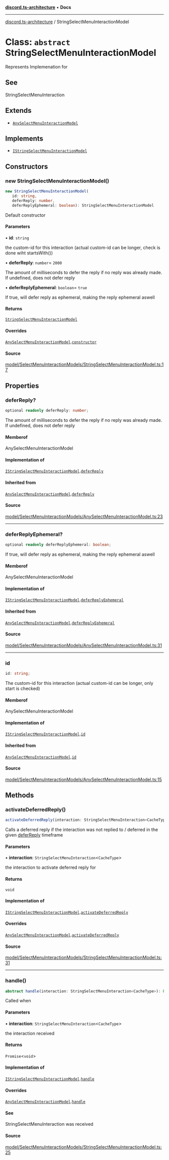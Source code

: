 [**discord.ts-architecture**](../README.md) • **Docs**

***

[discord.ts-architecture](../README.md) / StringSelectMenuInteractionModel

# Class: `abstract` StringSelectMenuInteractionModel

Represents Implemenation for

## See

StringSelectMenuInteraction

## Extends

- [`AnySelectMenuInteractionModel`](AnySelectMenuInteractionModel.md)

## Implements

- [`IStringSelectMenuInteractionModel`](../interfaces/IStringSelectMenuInteractionModel.md)

## Constructors

### new StringSelectMenuInteractionModel()

```ts
new StringSelectMenuInteractionModel(
   id: string, 
   deferReply: number, 
   deferReplyEphemeral: boolean): StringSelectMenuInteractionModel
```

Default constructor

#### Parameters

• **id**: `string`

the custom-id for this interaction (actual custom-id can be longer, check is done wiht startsWith())

• **deferReply**: `number`= `2000`

The amount of milliseconds to defer the reply if no reply was already made. If undefined, does not defer reply

• **deferReplyEphemeral**: `boolean`= `true`

If true, will defer reply as ephemeral, making the reply ephemeral aswell

#### Returns

[`StringSelectMenuInteractionModel`](StringSelectMenuInteractionModel.md)

#### Overrides

[`AnySelectMenuInteractionModel`](AnySelectMenuInteractionModel.md).[`constructor`](AnySelectMenuInteractionModel.md#constructors)

#### Source

[model/SelectMenuInteractionModels/StringSelectMenuInteractionModel.ts:17](https://github.com/scorixear/discord.ts-architecture/blob/23a5e89b62121558f2e262f887835068b27155b5/src/model/SelectMenuInteractionModels/StringSelectMenuInteractionModel.ts#L17)

## Properties

### deferReply?

```ts
optional readonly deferReply: number;
```

The amount of milliseconds to defer the reply if no reply was already made. If undefined, does not defer reply

#### Memberof

AnySelectMenuInteractionModel

#### Implementation of

[`IStringSelectMenuInteractionModel`](../interfaces/IStringSelectMenuInteractionModel.md).[`deferReply`](../interfaces/IStringSelectMenuInteractionModel.md#deferreply)

#### Inherited from

[`AnySelectMenuInteractionModel`](AnySelectMenuInteractionModel.md).[`deferReply`](AnySelectMenuInteractionModel.md#deferreply)

#### Source

[model/SelectMenuInteractionModels/AnySelectMenuInteractionModel.ts:23](https://github.com/scorixear/discord.ts-architecture/blob/23a5e89b62121558f2e262f887835068b27155b5/src/model/SelectMenuInteractionModels/AnySelectMenuInteractionModel.ts#L23)

***

### deferReplyEphemeral?

```ts
optional readonly deferReplyEphemeral: boolean;
```

If true, will defer reply as ephemeral, making the reply ephemeral aswell

#### Memberof

AnySelectMenuInteractionModel

#### Implementation of

[`IStringSelectMenuInteractionModel`](../interfaces/IStringSelectMenuInteractionModel.md).[`deferReplyEphemeral`](../interfaces/IStringSelectMenuInteractionModel.md#deferreplyephemeral)

#### Inherited from

[`AnySelectMenuInteractionModel`](AnySelectMenuInteractionModel.md).[`deferReplyEphemeral`](AnySelectMenuInteractionModel.md#deferreplyephemeral)

#### Source

[model/SelectMenuInteractionModels/AnySelectMenuInteractionModel.ts:31](https://github.com/scorixear/discord.ts-architecture/blob/23a5e89b62121558f2e262f887835068b27155b5/src/model/SelectMenuInteractionModels/AnySelectMenuInteractionModel.ts#L31)

***

### id

```ts
id: string;
```

The custom-id for this interaction (actual custom-id can be longer, only start is checked)

#### Memberof

AnySelectMenuInteractionModel

#### Implementation of

[`IStringSelectMenuInteractionModel`](../interfaces/IStringSelectMenuInteractionModel.md).[`id`](../interfaces/IStringSelectMenuInteractionModel.md#id)

#### Inherited from

[`AnySelectMenuInteractionModel`](AnySelectMenuInteractionModel.md).[`id`](AnySelectMenuInteractionModel.md#id)

#### Source

[model/SelectMenuInteractionModels/AnySelectMenuInteractionModel.ts:15](https://github.com/scorixear/discord.ts-architecture/blob/23a5e89b62121558f2e262f887835068b27155b5/src/model/SelectMenuInteractionModels/AnySelectMenuInteractionModel.ts#L15)

## Methods

### activateDeferredReply()

```ts
activateDeferredReply(interaction: StringSelectMenuInteraction<CacheType>): void
```

Calls a deferred reply if the interaction was not replied to / deferred in the given [deferReply](AnySelectMenuInteractionModel.md#deferreply) timeframe

#### Parameters

• **interaction**: `StringSelectMenuInteraction`\<`CacheType`\>

the interaction to activate deferred reply for

#### Returns

`void`

#### Implementation of

[`IStringSelectMenuInteractionModel`](../interfaces/IStringSelectMenuInteractionModel.md).[`activateDeferredReply`](../interfaces/IStringSelectMenuInteractionModel.md#activatedeferredreply)

#### Overrides

[`AnySelectMenuInteractionModel`](AnySelectMenuInteractionModel.md).[`activateDeferredReply`](AnySelectMenuInteractionModel.md#activatedeferredreply)

#### Source

[model/SelectMenuInteractionModels/StringSelectMenuInteractionModel.ts:31](https://github.com/scorixear/discord.ts-architecture/blob/23a5e89b62121558f2e262f887835068b27155b5/src/model/SelectMenuInteractionModels/StringSelectMenuInteractionModel.ts#L31)

***

### handle()

```ts
abstract handle(interaction: StringSelectMenuInteraction<CacheType>): Promise<void>
```

Called when

#### Parameters

• **interaction**: `StringSelectMenuInteraction`\<`CacheType`\>

the interaction received

#### Returns

`Promise`\<`void`\>

#### Implementation of

[`IStringSelectMenuInteractionModel`](../interfaces/IStringSelectMenuInteractionModel.md).[`handle`](../interfaces/IStringSelectMenuInteractionModel.md#handle)

#### Overrides

[`AnySelectMenuInteractionModel`](AnySelectMenuInteractionModel.md).[`handle`](AnySelectMenuInteractionModel.md#handle)

#### See

StringSelectMenuInteraction was received

#### Source

[model/SelectMenuInteractionModels/StringSelectMenuInteractionModel.ts:25](https://github.com/scorixear/discord.ts-architecture/blob/23a5e89b62121558f2e262f887835068b27155b5/src/model/SelectMenuInteractionModels/StringSelectMenuInteractionModel.ts#L25)
